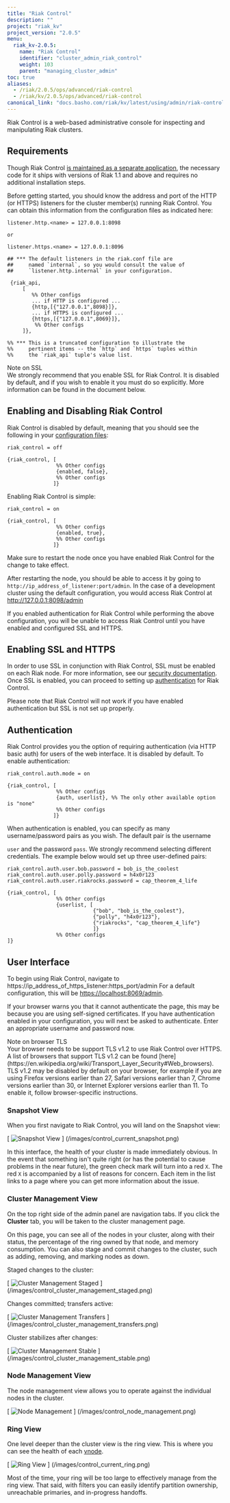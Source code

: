 ```yaml
---
title: "Riak Control"
description: ""
project: "riak_kv"
project_version: "2.0.5"
menu:
  riak_kv-2.0.5:
    name: "Riak Control"
    identifier: "cluster_admin_riak_control"
    weight: 103
    parent: "managing_cluster_admin"
toc: true
aliases:
  - /riak/2.0.5/ops/advanced/riak-control
  - /riak/kv/2.0.5/ops/advanced/riak-control
canonical_link: "docs.basho.com/riak/kv/latest/using/admin/riak-control"
---
```


[config reference]: /riak/kv/2.0.5/configuring/reference

Riak Control is a web-based administrative console for inspecting and
manipulating Riak clusters.

## Requirements

Though Riak Control [is maintained as a separate application](https://github.com/basho/riak_control), the necessary code for it ships with versions of Riak 1.1 and above and requires no additional installation steps.

Before getting started, you should know the address and port of the HTTP (or 
HTTPS) listeners for the cluster member(s) running Riak Control.  You can obtain 
this information from the configuration files as indicated here:

```riakconf
listener.http.<name> = 127.0.0.1:8098

or 

listener.https.<name> = 127.0.0.1:8096

## *** The default listeners in the riak.conf file are 
##     named `internal`, so you would consult the value of
##     `listener.http.internal` in your configuration.

```

```appconfig
 {riak_api,
     [
        %% Other configs
        ... if HTTP is configured ...
        {http,[{"127.0.0.1",8098}]},
        ... if HTTPS is configured ...
        {https,[{"127.0.0.1",8069}]},
         %% Other configs
     ]},

%% *** This is a truncated configuration to illustrate the 
%%     pertinent items -- the `http` and `https` tuples within 
%%     the `riak_api` tuple's value list.
```

<div class="note">
<div class="title">Note on SSL</div>
We strongly recommend that you enable SSL for Riak Control. It is
disabled by default, and if you wish to enable it you must do so
explicitly. More information can be found in the document below.
</div>

## Enabling and Disabling Riak Control

Riak Control is disabled by default, meaning that you should see the
following in your [configuration files][config reference]:

```riakconf
riak_control = off
```

```appconfig
{riak_control, [
                %% Other configs
                {enabled, false},
                %% Other configs
               ]}
```

Enabling Riak Control is simple:

```riakconf
riak_control = on
```

```appconfig
{riak_control, [
                %% Other configs
                {enabled, true},
                %% Other configs
               ]}
```

Make sure to restart the node once you have enabled Riak Control for the
change to take effect.

After restarting the node, you should be able to access it by going 
to `http://ip_address_of_listener:port/admin`. In the case of a development
cluster using the default configuration, you would access Riak Control at
<http://127.0.0.1:8098/admin></a>

If you enabled authentication for Riak Control while performing the above 
configuration, you will be unable to access Riak Control until you have enabled 
and configured SSL and HTTPS.  

## Enabling SSL and HTTPS

In order to use SSL in conjunction with Riak Control, SSL must be
enabled on each Riak node. For more information, see our [security documentation](/riak/kv/2.0.5/using/security/basics#enabling-ssl). Once SSL is enabled, you can proceed to setting up [authentication](#authentication) for Riak Control.

Please note that Riak Control will not work if you have enabled
authentication but SSL is not set up properly.

## Authentication

Riak Control provides you the option of requiring authentication (via
HTTP basic auth) for users of the web interface. It is disabled by
default. To enable authentication:

```riakconf
riak_control.auth.mode = on
```

```appconfig
{riak_control, [
                %% Other configs
                {auth, userlist}, %% The only other available option is "none"
                %% Other configs
               ]}
```

When authentication is enabled, you can specify as many
username/password pairs as you wish. The default pair is the username

`user` and the password `pass`. We strongly recommend selecting
different credentials. The example below would set up three user-defined
pairs:

```riakconf
riak_control.auth.user.bob.password = bob_is_the_coolest
riak_control.auth.user.polly.password = h4x0r123
riak_control.auth.user.riakrocks.password = cap_theorem_4_life
```

```appconfig
{riak_control, [
                %% Other configs
                {userlist, [
                            {"bob", "bob_is_the_coolest"},
                            {"polly", "h4x0r123"},
                            {"riakrocks", "cap_theorem_4_life"}
                            ]}
                %% Other configs
]}
```

## User Interface

To begin using Riak Control, navigate to https://ip_address_of_https_listener:https_port/admin
For a default configuration, this will be <https://localhost:8069/admin>.

If your browser warns you that it cannot authenticate the page, this may
be because you are using self-signed certificates. If you have
authentication enabled in your configuration, you will next be asked to
authenticate. Enter an appropriate username and password now.

<div class="note">
<div class="title">Note on browser TLS</div>
Your browser needs to be support TLS v1.2 to use Riak Control over
HTTPS. A list of browsers that support TLS v1.2 can be found
[here](https://en.wikipedia.org/wiki/Transport_Layer_Security#Web_browsers).
TLS v1.2 may be disabled by default on your browser, for example if you
are using Firefox versions earlier than 27, Safari versions earlier than
7, Chrome versions earlier than 30, or Internet Explorer versions
earlier than 11.  To enable it, follow browser-specific instructions.
</div>

### Snapshot View

When you first navigate to Riak Control, you will land on the Snapshot
view:

[ ![Snapshot View](/images/control_current_snapshot.png) ] (/images/control_current_snapshot.png)

In this interface, the health of your cluster is made immediately
obvious. In the event that something isn't quite right (or has the
potential to cause problems in the near future), the green check mark
will turn into a red `X`. The red `X` is accompanied by a list of
reasons for concern. Each item in the list links to a page where you can
get more information about the issue.

### Cluster Management View

On the top right side of the admin panel are navigation tabs. If you
click the **Cluster** tab, you will be taken to the cluster management
page.

On this page, you can see all of the nodes in your cluster, along with
their status, the percentage of the ring owned by that node, and memory
consumption. You can also stage and commit changes to the cluster, such
as adding, removing, and marking nodes as down.

Staged changes to the cluster:

[ ![Cluster Management Staged](/images/control_cluster_management_staged.png) ] (/images/control_cluster_management_staged.png)

Changes committed; transfers active:

[ ![Cluster Management Transfers](/images/control_cluster_management_transfers.png) ] (/images/control_cluster_management_transfers.png)

Cluster stabilizes after changes:

[ ![Cluster Management Stable](/images/control_cluster_management_stable.png) ] (/images/control_cluster_management_stable.png)

### Node Management View

The node management view allows you to operate against the individual
nodes in the cluster.

[ ![Node Management](/images/control_node_management.png) ] (/images/control_node_management.png)

### Ring View

One level deeper than the cluster view is the ring view. This is where you can
see the health of each [vnode](/riak/kv/2.0.5/learn/glossary/#vnode).

[ ![Ring View](/images/control_current_ring.png) ] (/images/control_current_ring.png)

Most of the time, your ring will be too large to effectively manage from
the ring view. That said, with filters you can easily identify partition
ownership, unreachable primaries, and in-progress handoffs.
